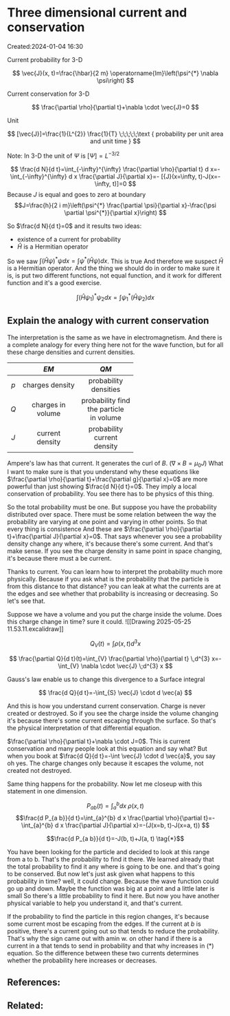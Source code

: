 # Three dimensional current and conservation
Created:2024-01-04 16:30

Current probability for 3-D

$$
\vec{J}(x, t)=\frac{\hbar}{2 m} \operatorname{Im}\left(\psi^{*} \nabla \psi\right)
$$

Current conservation for 3-D

$$
\frac{\partial \rho}{\partial t}+\nabla \cdot \vec{J}=0
$$

Unit

$$
[\vec{J}]=\frac{1}{L^{2}} \frac{1}{T} \;\;\;\;\;\text { probability per unit area and unit time }
$$

Note: In 3-D the unit of $\Psi$ is $[\Psi]=L^{-3 / 2}$

$$
\frac{d N}{d t}=\int_{-\infty}^{\infty} \frac{\partial \rho}{\partial t} d x=-\int_{-\infty}^{\infty} d x \frac{\partial J}{\partial x}=- [{J}(x=\infty, t)-J(x=-\infty, t)]=0
$$
Because $J$ is equal and goes to zero at boundary
$$J=\frac{h}{2 i m}\left(\psi^{*} \frac{\partial \psi}{\partial x}-\frac{\psi \partial \psi^{*}}{\partial x}\right)
$$

So $\frac{d N}{d t}=0$ and it results two ideas:
- existence of a current for probability 
- $\hat{H}$ is a Hermitian operator

So we saw $\int(\hat{H} \psi)^{*} \psi d x=\int \psi^{*}(\hat{H} \psi) d x$. This is true And therefore we suspect $\hat{H}$ is a Hermitian operator. And the thing we should do in order to make sure it is, is put two different functions, not equal function, and it work for different function and it's a good exercise.

$$
\int\left(\hat{H} \psi_{1}\right)^{*} \psi_{2} d x=\int \psi_{1}^{*}\left(\hat{H} \psi_{2}\right) d x
$$

## Explain the analogy with current conservation
The interpretation is the same as we have in electromagnetism. And there is a complete analogy for every thing here not for the wave function, but for all these charge densities and current densities.

|     |         $E M$          |                       $QM$                        |
| :-: | :--------------------: | :-----------------------------------------------: |
| $p$ |    charges density     |            probability <br> densities             |
| $Q$ | charges in <br> volume | probability find <br> the particle <br> in volume |
| $J$ |  current <br> density  |       probability <br> current <br> density       |

Ampere's law has that current. It generates the curl of $B$. $\left(\nabla \times B=\mu_{0} J\right)$
What I want to make sure is that you understand why these equations like $\frac{\partial \rho}{\partial t}+\frac{\partial g}{\partial x}=0$ are more powerful than just showing $\frac{d N}{d t}=0$. They imply a local conservation of probability. You see there has to be physics of this thing.

So the total probability must be one. But suppose you have the probability distributed over space. There must be some relation between the way the probability are varying at one point and varying in other points. So that every thing is consistence And these are $\frac{\partial \rho}{\partial t}+\frac{\partial J}{\partial x}=0$. That says whenever you see a probability density change any where, it's because there's some current. And that's make sense. If you see the charge density in same point in space changing, it's because there must a be current.

Thanks to current. You can learn how to interpret the probability much more physically. Because if you ask what is the probability that the particle is from this distance to that distance? you can leak at what the currents are at the edges and see whether that probability is increasing or decreasing. So let's see that.

Suppose we have a volume and you put the charge inside the volume. Does this charge change in time? sure it could.
![[Drawing 2025-05-25 11.53.11.excalidraw]]


$$
Q_{V}(t)=\int \rho(x, t) d^{3} x
$$

$$
\frac{\partial Q}{d t}(t)=\int_{V} \frac{\partial \rho}{\partial t} \,d^{3} x=-\int_{V} \nabla \cdot \vec{J} \;d^{3} x
$$

Gauss's law enable us to change this divergence to a Surface integral

$$
\frac{d Q}{d t}=-\int_{S} \vec{J} \cdot d \vec{a}
$$

And this is how you understand current conservation. Charge is never created or destroyed. So if you see the charge inside the volume changing it's because there's some current escaping through the surface. So that's the physical interpretation of that differential equation.


$\frac{\partial \rho}{\partial t}+\nabla \cdot J=0$. This is current conservation and many people look at this equation and say what? But when you book at $\frac{d Q}{d t}=-\int \vec{J} \cdot d \vec{a}$, you say oh yes. The charge changes only because it escapes the volume, not created not destroyed.

Same thing happens for the probability. Now let me closeup with this statement in one dimension.

$$
P_{a b}(t)=\int_{a}^{b} dx \;\rho(x, t)
$$
$$\frac{d P_{a b}}{d t}=\int_{a}^{b} d x \frac{\partial \rho}{\partial t}=-\int_{a}^{b} d x \frac{\partial J}{\partial x}=-(J(x=b, t)-J(x=a, t))
$$

$$\frac{d P_{a b}}{d t}=-J(b, t)+J(a, t) \tag{*}$$

You have been looking for the particle and decided to look at this range from a to b. That's the probability to find it there. We learned already that the total probability to find it any where is going to be one. and that's going to be conserved. But now let's just ask given what happens to this probability in time? well, it could change. Because the wave function could go up and down. Maybe the function was big at a point and a little later is small So there's a little probability to find it here. But now you have another physical variable to help you understand it, and that's current.

If the probability to find the particle in this region changes, it's because some current most be escaping from the edges. If the current at $b$ is positive, there's a current going out so that tends to reduce the probability. That's why the sign came out with amin w. on other hand if there is a current in a that tends to send in probability and that why increases in (*) equation. So the difference between these two currents determines whether the probability here increases or decreases.
## References:

## Related:



